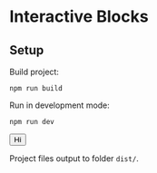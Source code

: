 # Interactive Blocks

## Setup

Build project:

```
npm run build
```

Run in development mode:

```
npm run dev
```

<div id="test-mc"></div>
<button>Hi</button>
<script>
  const { MultipleChoice, MultipleChoiceComponent } = Blocks;
  const div = document.getElementById("test-mc");
  const mc = new MultipleChoice({
    id: "mc1",
    question: "A test multiple choice question.",
    options: MultipleChoice.parseOptions(["Hi", "There", "Good!!!"], [0])
  });
  new MultipleChoiceComponent(div, mc).render();
</script>
    
Project files output to folder `dist/`.

